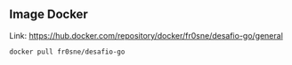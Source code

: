 ## Image Docker
Link: https://hub.docker.com/repository/docker/fr0sne/desafio-go/general

```bash
docker pull fr0sne/desafio-go
```